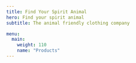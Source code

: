 ```yaml
---
title: Find Your Spirit Animal
hero: Find your spirit animal
subtitle: The animal friendly clothing company

menu:
  main:
    weight: 110
    name: "Products"
---
```

